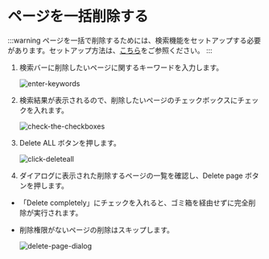 # ページを一括削除する

:::warning
ページを一括で削除するためには、検索機能をセットアップする必要があります。セットアップ方法は、[こちら](/ja/admin-guide/management-cookbook/setup-search-system)をご参照ください。
:::

1. 検索バーに削除したいページに関するキーワードを入力します。

    <img :src="$withBase('/assets/images/enter-keywords.png')" alt="enter-keywords">
1. 検索結果が表示されるので、削除したいページのチェックボックスにチェックを入れます。

    <img  :src="$withBase('/assets/images/check-the-checkboxes.png')" alt="check-the-checkboxes">
1. Delete ALL ボタンを押します。

    <img  :src="$withBase('/assets/images/click-deleteall.png')" alt="click-deleteall">
1. ダイアログに表示された削除するページの一覧を確認し、Delete page ボタンを押します。

- 「Delete completely」にチェックを入れると、ゴミ箱を経由せずに完全削除が実行されます。
- 削除権限がないページの削除はスキップします。

    <img  :src="$withBase('/assets/images/delete-page-dialog.png')" alt="delete-page-dialog">
